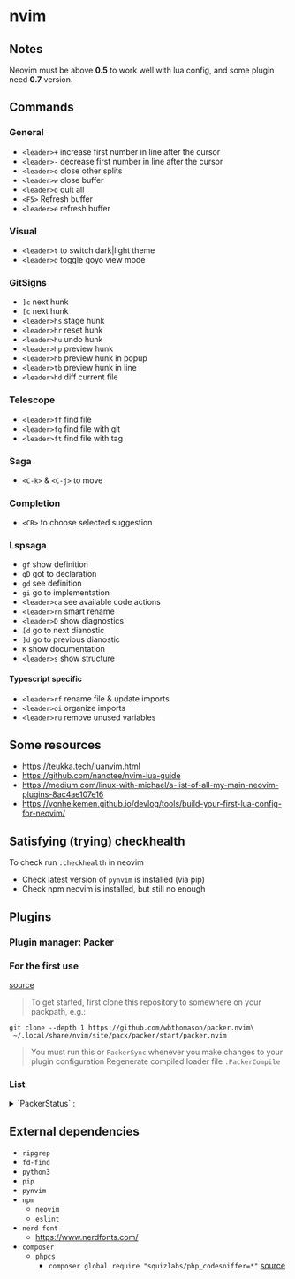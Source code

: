 # nvim

## Notes
Neovim must be above **0.5** to work well with lua config,
and some plugin need **0.7** version.

## Commands

### General

- `<leader>+` increase first number in line after the cursor
- `<leader>-` decrease first number in line after the cursor
- `<leader>o` close other splits
- `<leader>w` close buffer
- `<leader>q` quit all
- `<F5>` Refresh buffer
- `<leader>e` refresh buffer

### Visual

- `<leader>t` to switch dark|light theme
- `<leader>g` toggle goyo view mode

### GitSigns

- `]c` next hunk
- `[c` next hunk
- `<leader>hs` stage hunk
- `<leader>hr` reset hunk
- `<leader>hu` undo hunk
- `<leader>hp` preview hunk
- `<leader>hb` preview hunk in popup
- `<leader>tb` preview hunk in line
- `<leader>hd` diff current file

### Telescope

- `<leader>ff` find file
- `<leader>fg` find file with git
- `<leader>ft` find file with tag

### Saga

- `<C-k>` & `<C-j>` to move

### Completion

- `<CR>` to choose selected suggestion

### Lspsaga

- `gf` show definition
- `gD` got to declaration
- `gd` see definition
- `gi` go to implementation
- `<leader>ca` see available code actions
- `<leader>rn` smart rename
- `<leader>D` show diagnostics
- `[d` go to next dianostic
- `]d` go to previous dianostic
- `K` show documentation
- `<leader>s` show structure

#### Typescript specific

- `<leader>rf` rename file & update imports
- `<leader>oi` organize imports
- `<leader>ru` remove unused variables

## Some resources

- https://teukka.tech/luanvim.html
- https://github.com/nanotee/nvim-lua-guide
- https://medium.com/linux-with-michael/a-list-of-all-my-main-neovim-plugins-8ac4ae107e16
- https://vonheikemen.github.io/devlog/tools/build-your-first-lua-config-for-neovim/

## Satisfying (trying) checkhealth

To check run `:checkhealth` in neovim
- Check latest version of `pynvim` is installed (via pip)
- Check npm neovim is installed, but still no enough

## Plugins

### Plugin manager: Packer

### For the first use

[source](https://github.com/wbthomason/packer.nvim#quickstart)


> To get started, first clone this repository to somewhere on your packpath, e.g.:
```shell
git clone --depth 1 https://github.com/wbthomason/packer.nvim\
 ~/.local/share/nvim/site/pack/packer/start/packer.nvim
```
> You must run this or `PackerSync` whenever you make changes to your plugin configuration
> Regenerate compiled loader file
> `:PackerCompile`

### List

<details>
 <summary>`PackerStatus` :</summary>

- LuaSnip
  - Some useful inspiration for snippets: https://github.com/rafamadriz/friendly-snippets
- goyo.vim
- onedark.nvim
- feline.nvim
- PHP_CodeSniffer
- cmp-buffer
- cmp-nvim-lsp
- cmp-path
- cmp_luasnip
- eslint
- gitsigns.nvim
- indent-blankline.nvim
- lspkind.nvim
- lspsaga.nvim
- mason-lspconfig.nvim
- mason.nvim
- mintabline.vim
- nightfox.nvim
- nvim-autopairs
- nvim-cmp
- nvim-comment
- nvim-lint
- nvim-lspconfig
- nvim-surround
- nvim-tree.lua (not loaded)
- nvim-treesitter
  - git_rebase
  - gitattributes
  - gitcommit
  - css
  - dockerfile
  - html
  - javascript
  - jsdoc
  - json
  - json5
  - lua
  - make
  - markdown
  - ninja
  - php
  - python
  - regex
  - ruby
  - scss
  - sql
  - tsx
  - typescript
  - yaml
- nvim-ts-autotag
- nvim-web-devicons
- overlength.vim
- packer.nvim
- plenary.nvim
- telescope.nvim
- typescript.nvim
- vim-ReplaceWithRegister
- vim-fugitive
- vim-tmux-navigator
- vim-visual-star-search
</details>

## External dependencies

- `ripgrep`
- `fd-find`
- `python3`
- `pip`
- `pynvim`
- `npm`
  - `neovim`
  - `eslint`
- `nerd font`
  - https://www.nerdfonts.com/
- `composer`
  - `phpcs`
    - `composer global require "squizlabs/php_codesniffer=*"`  [source](https://github.com/squizlabs/PHP_CodeSniffer#composer)
